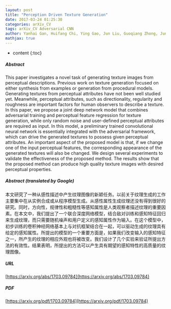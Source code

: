 ```yaml
---
layout: post
title: "Perception Driven Texture Generation"
date: 2017-03-24 01:25:30
categories: arXiv_CV
tags: arXiv_CV Adversarial CNN
author: Yanhai Gan, Huifang Chi, Ying Gao, Jun Liu, Guoqiang Zhong, Junyu Dong
mathjax: true
---
```


* content
{:toc}

##### Abstract
This paper investigates a novel task of generating texture images from perceptual descriptions. Previous work on texture generation focused on either synthesis from examples or generation from procedural models. Generating textures from perceptual attributes have not been well studied yet. Meanwhile, perceptual attributes, such as directionality, regularity and roughness are important factors for human observers to describe a texture. In this paper, we propose a joint deep network model that combines adversarial training and perceptual feature regression for texture generation, while only random noise and user-defined perceptual attributes are required as input. In this model, a preliminary trained convolutional neural network is essentially integrated with the adversarial framework, which can drive the generated textures to possess given perceptual attributes. An important aspect of the proposed model is that, if we change one of the input perceptual features, the corresponding appearance of the generated textures will also be changed. We design several experiments to validate the effectiveness of the proposed method. The results show that the proposed method can produce high quality texture images with desired perceptual properties.

##### Abstract (translated by Google)
本文研究了一种从感性描述中产生纹理图像的新颖任务。以前关于纹理生成的工作主要集中在从实例合成或从程序模型生成。从感性属性生成纹理还没有得到很好的研究。同时，方向性，规律性和粗糙性等感知属性是人类观察者描述纹理的重要因素。在本文中，我们提出了一个联合深度网络模型，结合敌对训练和感知特征回归来生成纹理，而只需要随机噪声和用户定义的感知属性作为输入。在这个模型中，初步训练的卷积神经网络基本上与对抗框架结合在一起，可以驱动生成的纹理具有给定的感知属性。所提出的模型的一个重要方面是，如果我们改变输入的感知特征之一，所产生的纹理的相应外观也将被改变。我们设计了几个实验来验证所提出方法的有效性。结果表明，所提出的方法可以产生具有期望的感知特性的高质量的纹理图像。

##### URL
[https://arxiv.org/abs/1703.09784](https://arxiv.org/abs/1703.09784)

##### PDF
[https://arxiv.org/pdf/1703.09784](https://arxiv.org/pdf/1703.09784)

